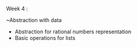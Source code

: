 Week 4 :
  
  ~Abstraction with data
    
* Abstraction for rational numbers representation
* Basic operations for lists
